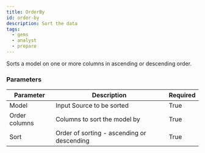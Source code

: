 ```yaml
---
title: OrderBy
id: order-by
description: Sort the data
tags:
  - gems
  - analyst
  - prepare
---
```


Sorts a model on one or more columns in ascending or descending order.

### Parameters

| Parameter     | Description                                | Required |
| ------------- | ------------------------------------------ | -------- |
| Model         | Input Source to be sorted                  | True     |
| Order columns | Columns to sort the model by               | True     |
| Sort          | Order of sorting - ascending or descending | True     |
